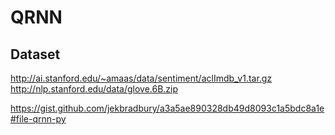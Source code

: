 # QRNN

## Dataset

http://ai.stanford.edu/~amaas/data/sentiment/aclImdb_v1.tar.gz
http://nlp.stanford.edu/data/glove.6B.zip

https://gist.github.com/jekbradbury/a3a5ae890328db49d8093c1a5bdc8a1e#file-qrnn-py
